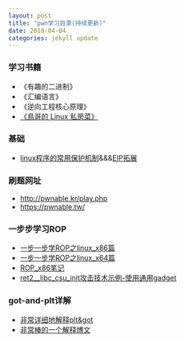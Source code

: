```yaml
---
layout: post
title: "pwn学习目录(持续更新)"
date: 2018-04-04 
categories: jekyll update
---
```

### 学习书籍
+ 《有趣的二进制》
+ 《汇编语言》
+ 《逆向工程核心原理》
+ [《鳥哥的 Linux 私房菜》](http://linux.vbird.org/linux_basic/)

### 基础
+ [linux程序的常用保护机制](https://introspelliam.github.io/2017/09/30/linux%E7%A8%8B%E5%BA%8F%E7%9A%84%E5%B8%B8%E7%94%A8%E4%BF%9D%E6%8A%A4%E6%9C%BA%E5%88%B6/)&&&[EIP拓展](https://hardenedlinux.github.io/system-security/2016/07/01/PIC_PIE_and_ASLR_analysis.html)

### 刷题网址
+ http://pwnable.kr/play.php
+ https://pwnable.tw/

### 一步步学习ROP
+ [一步一步学ROP之linux_x86篇](http://wooyun.jozxing.cc/static/drops/tips-6597.html)
+ [一步一步学ROP之linux_x64篇](http://wooyun.jozxing.cc/static/drops/papers-7551.html)
+ [ROP_x86笔记](https://zoepla.github.io/2018/04/%E4%B8%80%E6%AD%A5%E6%AD%A5%E5%AD%A6ROP-x86/)
+ [ret2__libc_csu_init攻击技术示例-使用通用gadget](https://vancir.com/2017/08/04/ret2__libc_csu_init%E6%94%BB%E5%87%BB%E6%8A%80%E6%9C%AF%E7%A4%BA%E4%BE%8B-%E4%BD%BF%E7%94%A8%E9%80%9A%E7%94%A8gadget/)

### got-and-plt详解
+ [非常详细地解释plt&got](https://zoepla.github.io/2018/04/%E9%9D%9E%E5%B8%B8%E8%AF%A6%E7%BB%86%E8%A7%A3%E9%87%8Aplt&got/)
+ [非常棒的一个解释博文](http://rickgray.me/use-gdb-to-study-got-and-plt)

